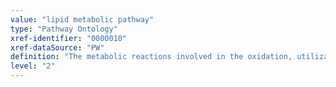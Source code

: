 ```yaml
---
value: "lipid metabolic pathway"
type: "Pathway Ontology"
xref-identifier: "0000010"
xref-dataSource: "PW"
definition: "The metabolic reactions involved in the oxidation, utilization and/or synthesis of lipids in the tissues."
level: "2"
---
```

